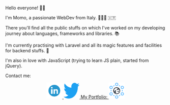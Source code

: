 Hello everyone! 🤟🏼

I'm Momo, a passionate WebDev from Italy. 🧑🏻‍💻 🇮🇹

There you'll find all the public stuffs on which I've worked  on  my developing journey about languages, frameworks and libraries. 📚  

I'm currently practising with Laravel and all its magic features and  facilities for backend stuffs.  🚀  

I'm also in love with JavaScript (trying to learn JS plain, started from jQuery).

 Contact me:
 
 <div align="center">
  <a href="https://www.linkedin.com/in/momoramadori/" target="_blank" >
    <img src="https://github.com/momoramadori/momoramadori/blob/master/images/linkedin.png" alt="Linkedin" width="50" height="50"/>
  </a>
  <a href="https://twitter.com/momorama_dev/" target="_blank" display="inline-block">
    <img src="https://github.com/momoramadori/momoramadori/blob/master/images/twitter.png" alt="Twitter" width="50" height="50" />
  </a>
  <a href="https://momoramadori.dev" target="_blank" display="inline-block">
   My Portfolio:
    <img src="https://github.com/momoramadori/momoramadori/blob/master/images/domain.png" alt="Portfolio" width="50" height="50" />
  </a>
</div>
